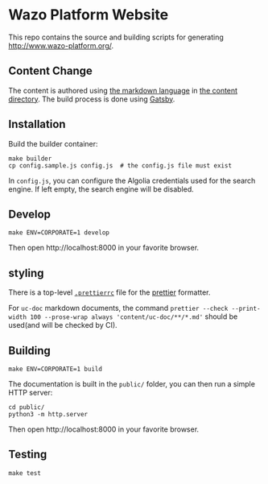 # Wazo Platform Website

This repo contains the source and building scripts for generating http://www.wazo-platform.org/.

## Content Change

The content is authored using [the markdown language](https://en.wikipedia.org/wiki/Markdown) in [the content
directory](content). The build process is done using [Gatsby](https://www.gatsbyjs.org/).


## Installation

Build the builder container:

```shell
make builder
cp config.sample.js config.js  # the config.js file must exist
```

In `config.js`, you can configure the Algolia credentials used for the search engine. If left empty, the search engine will be disabled.

## Develop

```shell
make ENV=CORPORATE=1 develop
```

Then open http://localhost:8000 in your favorite browser.


## styling

There is a top-level [`.prettierrc`](/.prettierrc) file for the [prettier](https://github.com/prettier/prettier) formatter.

For `uc-doc` markdown documents, the command `prettier --check --print-width 100 --prose-wrap always 'content/uc-doc/**/*.md'` should be used(and will be checked by CI).


## Building

```shell
make ENV=CORPORATE=1 build
```

The documentation is built in the `public/` folder, you can then run a simple HTTP server:

```shell
cd public/
python3 -m http.server
```

Then open http://localhost:8000 in your favorite browser.

## Testing

```shell
make test
```
